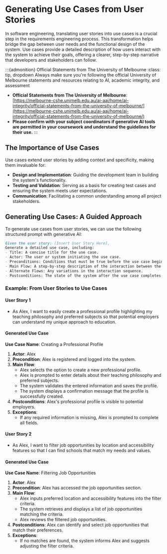 # Generating Use Cases from User Stories

In software engineering, translating user stories into use cases is a crucial step in the requirements engineering process. This transformation helps bridge the gap between user needs and the functional design of the system. Use cases provide a detailed description of how users interact with the system to achieve their goals, offering a clearer, step-by-step narrative that developers and stakeholders can follow.

:::{admonition} Official Statements from The University of Melbourne
:class: tip, dropdown
Always make sure you're following the official University of Melbourne statements and resources relating to AI, academic integrity, and assessment
- **Official Statements from The University of Melbourne**: [https://melbourne-cshe.unimelb.edu.au/ai-aai/home/ai-integrity/official-statements-from-the-university-of-melbourne/](https://melbourne-cshe.unimelb.edu.au/ai-aai/home/ai-integrity/official-statements-from-the-university-of-melbourne/)
- **Please confirm with your subject coordinators if generative AI tools are permitted in your coursework and understand the guidelines for their use.**
:::

## The Importance of Use Cases

Use cases extend user stories by adding context and specificity, making them invaluable for:
- **Design and Implementation**: Guiding the development team in building the system's functionality.
- **Testing and Validation**: Serving as a basis for creating test cases and ensuring the system meets user expectations.
- **Communication**: Facilitating a common understanding among all project stakeholders.

## Generating Use Cases: A Guided Approach

To generate use cases from user stories, we can use the following structured prompt with generative AI:

```markdown
Given the user story: [Insert User Story Here],
Generate a detailed use case, including:
- Title: A concise title for the use case.
- Actor: The user or system initiating the use case.
- Preconditions: Conditions that must be true before the use case begins.
- Main Flow: A step-by-step description of the interaction between the actor and the system to achieve the goal.
- Alternate Flows: Any variations in the interaction sequence.
- Postconditions: The state of the system after the use case completes.
```

### Example: From User Stories to Use Cases

#### User Story 1
- As Alex, I want to easily create a professional profile highlighting my teaching philosophy and preferred subjects so that potential employers can understand my unique approach to education.

#### Generated Use Case
**Use Case Name**: Creating a Professional Profile

1. **Actor**: Alex
2. **Precondition**: Alex is registered and logged into the system.
3. **Main Flow**:
   - Alex selects the option to create a new professional profile.
   - Alex is prompted to enter details about their teaching philosophy and preferred subjects.
   - The system validates the entered information and saves the profile.
   - The system displays a confirmation message that the profile is successfully created.
4. **Postconditions**: Alex's professional profile is visible to potential employers.
5. **Exceptions**:
   - If any required information is missing, Alex is prompted to complete all fields.

#### User Story 2
- As Alex, I want to filter job opportunities by location and accessibility features so that I can find schools that match my needs and values.

#### Generated Use Case
**Use Case Name**: Filtering Job Opportunities

1. **Actor**: Alex
2. **Precondition**: Alex has accessed the job opportunities section.
3. **Main Flow**:
   - Alex inputs preferred location and accessibility features into the filter criteria.
   - The system retrieves and displays a list of job opportunities matching the criteria.
   - Alex reviews the filtered job opportunities.
4. **Postconditions**: Alex can identify and select job opportunities that match their preferences.
5. **Exceptions**:
   - If no matches are found, the system informs Alex and suggests adjusting the filter criteria.